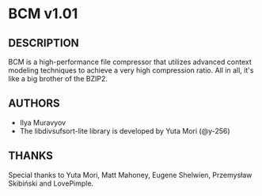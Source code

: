 # BCM v1.01

## DESCRIPTION
BCM is a high-performance file compressor that utilizes advanced context modeling
techniques to achieve a very high compression ratio. All in all, it's like a big
brother of the BZIP2.

## AUTHORS
- Ilya Muravyov
- The libdivsufsort-lite library is developed by Yuta Mori (@y-256)

## THANKS
Special thanks to Yuta Mori, Matt Mahoney, Eugene Shelwien, Przemysław Skibiński
and LovePimple.
